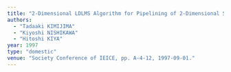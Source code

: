 ```yaml
---
title: "2-Dimensional LDLMS Algorithm for Pipelining of 2-Dimensional Signal Processing Applications"
authors:
  - "Tadaaki KIMIJIMA"
  - "Kiyoshi NISHIKAWA"
  - "Hitoshi KIYA"
year: 1997
type: "domestic"
venue: "Society Conference of IEICE, pp. A-4-12, 1997-09-01."
---
```

